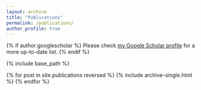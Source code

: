 ```yaml
---
layout: archive
title: "Publications"
permalink: /publications/
author_profile: true
---
```


{% if author.googlescholar %}
  Please check <u><a href="{{author.googlescholar}}">my Google Scholar profile</a></u> for a more up-to-date list.
{% endif %}

{% include base_path %}

{% for post in site.publications reversed %}
  {% include archive-single.html %}
{% endfor %}
